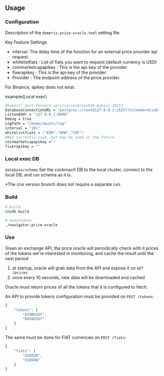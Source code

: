 ## Usage

### Configuration
Description of the `demeris-price-oracle.toml` setting file.

Key Feature Settings

- interval: The delay time of the function for an external price provider api request.
- whitelistfiats : List of fiats you want to request (default currency is USD)
- coinmarketcapapikey : This is the api-key of the provider.
- fixerapikey : This is the api-key of the provider.
- Provider : The endpoint address of the price provider.

For Binance, apikey does not exist.

example(Local exec)
```bash
#kubectl port-forward service/cockroachdb-public 26257
DatabaseConnectionURL = "postgres://root@127.0.0.1:26257?sslmode=disable"
ListenAddr = "127.0.0.1:9898"
Debug = true
LogPath = "/home/ubuntu/log"
interval = "10s"
whitelistfiats = ["EUR","KRW","CHF"]
#Not currently used, but may be used in the future
coinmarketcapapikey =""
fixerapikey = ""
```

### Local exec DB
`database/schema`
Set the cockroach DB to the local cluster, connect to the local DB, and run schema as it is.

*The cns version brunch does not require a separate run.

### Build

```bash
# build
cnsdb build

# executable
./navigator-price-oracle
```

### Use
Given an exchange API, the price oracle will periodically check with it prices of the tokens we're interested in monitoring, and cache the result until the next period:

1. at startup, oracle will grab data from the API and expose it on `GET /prices`
2. once every 10 seconds, new data will be downloaded and cached

Oracle must return prices of all the tokens that it is configured to fetch.

An API to provide tokens configuration must be provided on `POST /tokens`:

```jsx
{
	"tokens": [
		"ATOMUSDT",
		"KAVAUSDT"
	]
}
```

The same must be done for FIAT currencies on `POST /fiats`:

```jsx
{
	"fiats": [
		"USDEUR",
		"USDKRW"
	]
}
```